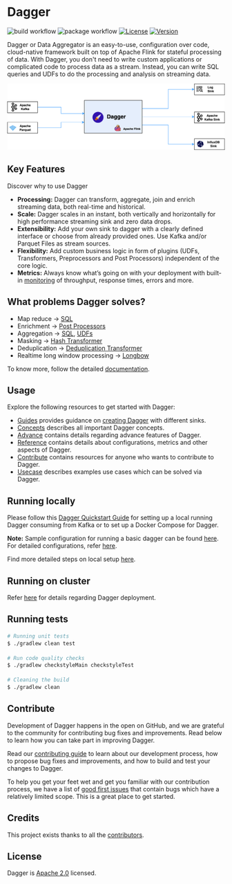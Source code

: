# Dagger
![build workflow](https://github.com/odpf/dagger/actions/workflows/build.yml/badge.svg)
![package workflow](https://github.com/odpf/dagger/actions/workflows/package.yml/badge.svg)
[![License](https://img.shields.io/badge/License-Apache%202.0-blue.svg?logo=apache)](LICENSE)
[![Version](https://img.shields.io/github/v/release/odpf/dagger?logo=semantic-release)](https://github.com/odpf/dagger/releases/latest)

Dagger or Data Aggregator is an easy-to-use, configuration over code, cloud-native framework built on top of Apache Flink
for stateful processing of data. With Dagger, you don't need to write custom applications or complicated code to process 
data as a stream. Instead, you can write SQL queries and UDFs to do the processing and analysis on streaming data.

![](docs/static/img/overview/dagger_overview.png)

## Key Features
Discover why to use Dagger

- **Processing:** Dagger can transform, aggregate, join and enrich streaming data, both real-time and historical.
- **Scale:** Dagger scales in an instant, both vertically and horizontally for high performance streaming sink and zero data drops.
- **Extensibility:** Add your own sink to dagger with a clearly defined interface or choose from already provided ones. Use Kafka and/or Parquet Files as stream sources.
- **Flexibility:** Add custom business logic in form of plugins \(UDFs, Transformers, Preprocessors and Post Processors\) independent of the core logic.
- **Metrics:** Always know what’s going on with your deployment with built-in [monitoring](https://odpf.github.io/dagger/docs/reference/metrics) of throughput, response times, errors and more.

## What problems Dagger solves?
* Map reduce -> [SQL](https://ci.apache.org/projects/flink/flink-docs-release-1.9/dev/table/sql.html)
* Enrichment -> [Post Processors](https://odpf.github.io/dagger/docs/advance/post_processor)
* Aggregation -> [SQL](https://ci.apache.org/projects/flink/flink-docs-release-1.9/dev/table/sql.html), [UDFs](https://odpf.github.io/dagger/docs/guides/use_udf)
* Masking -> [Hash Transformer](https://odpf.github.io/dagger/docs/reference/transformers#HashTransformer)
* Deduplication -> [Deduplication Transformer](https://odpf.github.io/dagger/docs/reference/transformers#DeDuplicationTransformer)
* Realtime long window processing -> [Longbow](https://odpf.github.io/dagger/docs/advance/longbow)

To know more, follow the detailed [documentation](https://odpf.github.io/dagger/).

## Usage

Explore the following resources to get started with Dagger:

* [Guides](https://odpf.github.io/dagger/docs/guides/overview) provides guidance on [creating Dagger](https://odpf.github.io/dagger/docs/guides/create_dagger) with different sinks.
* [Concepts](https://odpf.github.io/dagger/docs/concepts/overview) describes all important Dagger concepts.
* [Advance](https://odpf.github.io/dagger/docs/advance/overview) contains details regarding advance features of Dagger.
* [Reference](https://odpf.github.io/dagger/docs/reference/overview) contains details about configurations, metrics and other aspects of Dagger.
* [Contribute](https://odpf.github.io/dagger/docs/contribute/contribution) contains resources for anyone who wants to contribute to Dagger.
* [Usecase](https://odpf.github.io/dagger/docs/usecase/overview) describes examples use cases which can be solved via Dagger.

## Running locally

Please follow this [Dagger Quickstart Guide](https://odpf.github.io/dagger/docs/guides/quickstart) for setting up a local running Dagger consuming from Kafka or to set up a Docker Compose for Dagger.

**Note:** Sample configuration for running a basic dagger can be found [here](https://odpf.github.io/dagger/docs/guides/create_dagger#common-configurations). For detailed configurations, refer [here](https://odpf.github.io/dagger/docs/reference/configuration).

Find more detailed steps on local setup [here](https://odpf.github.io/dagger/docs/guides/create_dagger).

## Running on cluster
Refer [here](https://odpf.github.io/dagger/docs/guides/deployment) for details regarding Dagger deployment.

## Running tests 
```sh
# Running unit tests
$ ./gradlew clean test

# Run code quality checks
$ ./gradlew checkstyleMain checkstyleTest

# Cleaning the build
$ ./gradlew clean
```

## Contribute

Development of Dagger happens in the open on GitHub, and we are grateful to the community for contributing bug fixes and improvements. Read below to learn how you can take part in improving Dagger.

Read our [contributing guide](https://odpf.github.io/dagger/docs/contribute/contribution) to learn about our development process, how to propose bug fixes and improvements, and how to build and test your changes to Dagger.

To help you get your feet wet and get you familiar with our contribution process, we have a list of [good first issues](https://github.com/odpf/dagger/labels/good%20first%20issue) that contain bugs which have a relatively limited scope. This is a great place to get started.

## Credits
This project exists thanks to all the [contributors](https://github.com/odpf/dagger/graphs/contributors).

## License
Dagger is [Apache 2.0](LICENSE) licensed.
